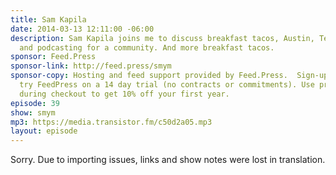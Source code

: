 ```yaml
---
title: Sam Kapila
date: 2014-03-13 12:11:00 -06:00
description: Sam Kapila joins me to discuss breakfast tacos, Austin, Texas, teaching
  and podcasting for a community. And more breakfast tacos.
sponsor: Feed.Press
sponsor-link: http://feed.press/smym
sponsor-copy: Hosting and feed support provided by Feed.Press.  Sign-up today and
  try FeedPress on a 14 day trial (no contracts or commitments). Use promo code "smym"
  during checkout to get 10% off your first year.
episode: 39
show: smym
mp3: https://media.transistor.fm/c50d2a05.mp3
layout: episode
---
```


Sorry. Due to importing issues, links and show notes were lost in translation.
